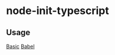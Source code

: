 # node-init-typescript

## Usage

[Basic](./packages/basic/README.md)
[Babel](./packages/babel/README.md)
